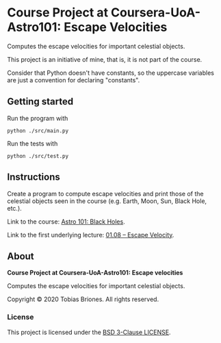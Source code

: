 # Course Project at Coursera-UoA-Astro101: Escape Velocities

Computes the escape velocities for important celestial objects.

This project is an initiative of mine, that is, it is not part of the course.

Consider that Python doesn't have constants, so the uppercase variables are just a convention for declaring
"constants".

## Getting started

Run the program with

``python ./src/main.py``

Run the tests with

``python ./src/test.py``

## Instructions

Create a program to compute escape velocities and print those of the celestial objects seen in the course (e.g. Earth,
Moon, Sun, Black Hole, etc.).

Link to the course: [Astro 101: Black Holes](https://www.coursera.org/learn/black-holes-astro-101/home/welcome).

Link to the first underlying
lecture: [01.08 – Escape Velocity](https://www.coursera.org/learn/black-holes-astro-101/lecture/taSgE/01-08-escape-velocity).

## About

**Course Project at Coursera-UoA-Astro101: Escape velocities**

Computes the escape velocities for important celestial objects.

Copyright © 2020 Tobias Briones. All rights reserved.

### License

This project is licensed under the [BSD 3-Clause LICENSE](./LICENSE).
